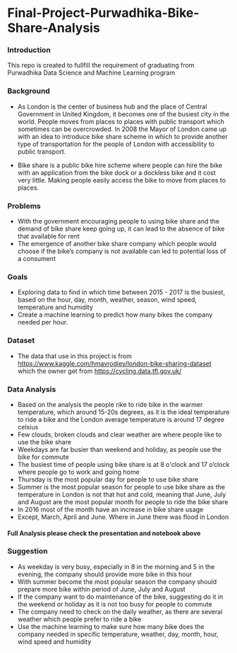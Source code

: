 # Final-Project-Purwadhika-Bike-Share-Analysis
### Introduction
This repo is created to fullfill the requirement of graduating from Purwadhika Data Science and Machine Learning program
### Background
- As London is the center of business hub and the place of Central Government  in United Kingdom, it becomes one of the busiest city in the world. People moves from places to places with public transport which sometimes can be overcrowded. In 2008 the Mayor of London came up with an idea to introduce bike share scheme in which to provide another type of transportation for the people of London with accessibility to public transport.

- Bike share is a public bike hire scheme where people can hire the bike  with an application from the bike dock or a dockless bike and it cost very little. Making people easily access the bike to move from places to places.

### Problems
- With the government encouraging people to using bike share and the demand of bike share keep going up, it can lead to the absence of bike that available for rent
- The emergence of another bike share company which people would choose if the bike’s company is not available can led to potential loss of a consument

### Goals
- Exploring data to find in which time between 2015 - 2017 is the busiest, based on the hour, day, month, weather, season, wind speed, temperature and humidity
- Create a machine learning to predict how many bikes the company needed per hour.
 
### Dataset
- The data that use in this project is from https://www.kaggle.com/hmavrodiev/london-bike-sharing-dataset  which the owner get from https://cycling.data.tfl.gov.uk/ 

### Data Analysis
- Based on the analysis the people rike to ride bike in the warmer temperature, which around 15-20s degrees, as it is the ideal temperature to ride a bike and the London average temperature is around 17 degree celsius
- Few clouds, broken clouds and clear weather are where people like to use the bike share
- Weekdays are far busier than weekend and holiday, as people use the bike for commute
- The busiest time of people using bike share is at 8 o'clock and 17 o’clock where people go to work and going home
- Thursday is the most popular day for people to use bike share
- Summer is the most popular season for people to use bike share as the temperature  in London is not that hot and cold, meaning that June, July and August are the most popular month for people to ride the bike share
- In 2016 most of the month have an increase in bike share usage
- Except, March, April and June. Where in June there was flood in London
#### Full Analysis please check the presentation and notebook above

### Suggestion
- As weekday is very busy, especially in 8 in the morning and 5 in the evening, the company should provide more bike in this hour
- With summer become the most popular season the company should prepare more bike within period of June, July and August
- If the company want to do maintenance of the bike, suggesting do it in the weekend or holiday as it is not too busy for people to commute
- The company need to check on the daily weather, as there are several weather which people prefer to ride a bike
- Use the machine learning to make sure how many bike does the company needed in specific temperature, weather, day, month, hour, wind speed and humidity


